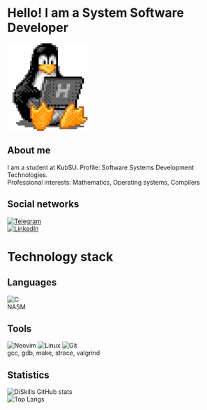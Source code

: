 # Hello! I am a System Software Developer

![gif](./tux-linux-penguin.gif)

## About me
I am a student at KubSU. Profile: Software Systems Development Technologies.\
Professional interests: Mathematics, Operating systems, Compilers

## Social networks
[![Telegram](https://img.shields.io/badge/Telegram-2CA5E0?style=for-the-badge&logo=telegram&logoColor=white)](https://t.me/DiSkillsDeveloper)\
[![LinkedIn](socials.gif)](https://www.linkedin.com/in/DiskillsDeveloper/)

# Technology stack

## Languages
![C](https://img.shields.io/badge/c-%2300599C.svg?style=for-the-badge&logo=c&logoColor=white)
\
NASM

## Tools
![Neovim](https://img.shields.io/badge/NeoVim-%2357A143.svg?&style=for-the-badge&logo=neovim&logoColor=white)
![Linux](https://img.shields.io/badge/Linux-FCC624?style=for-the-badge&logo=linux&logoColor=black)
![Git](https://img.shields.io/badge/-Git-black?style=for-the-badge&logo=git)
\
gcc, gdb, make, strace, valgrind

## Statistics

![DiSkills GitHub stats](https://github-readme-stats.vercel.app/api?username=DiSkills&show_icons=true&theme=gruvbox&rank_icon=github&exclude_repo=DiSkills)
\
![Top Langs](https://github-readme-stats.vercel.app/api/top-langs/?username=DiSkills&layout=donut&theme=gruvbox&hide=html)
